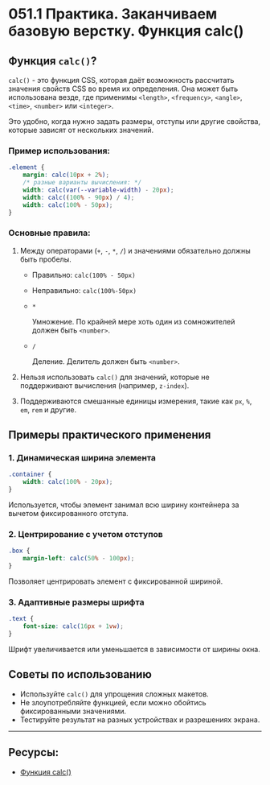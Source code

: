 # 051.1 Практика. Заканчиваем базовую верстку. Функция calc()

## Функция `calc()`?

`calc()` - это функция CSS, которая даёт возможность рассчитать значения свойств CSS во время их определения. Она может быть использована везде, где применимы `<length>`, `<frequency>`, `<angle>`, `<time>`, `<number>` или `<integer>`.

Это удобно, когда нужно задать размеры, отступы или другие свойства, которые зависят от нескольких значений.

### Пример использования:

```css
.element {
	margin: calc(10px + 2%);
	/* разные варианты вычисления: */
	width: calc(var(--variable-width) - 20px);
	width: calc((100% - 90px) / 4);
	width: calc(100% - 50px);
}
```

### Основные правила:

1.  Между операторами (`+`, `-`, `*`, `/`) и значениями обязательно должны быть пробелы.

    - Правильно: `calc(100% - 50px)`
    - Неправильно: `calc(100%-50px)`
    - `*`

      Умножение. По крайней мере хоть один из сомножителей должен быть `<number>`.

    - `/`

      Деление. Делитель должен быть `<number>`.

2.  Нельзя использовать `calc()` для значений, которые не поддерживают вычисления (например, `z-index`).
3.  Поддерживаются смешанные единицы измерения, такие как `px`, `%`, `em`, `rem` и другие.

## Примеры практического применения

### 1. Динамическая ширина элемента

```css
.container {
	width: calc(100% - 20px);
}
```

Используется, чтобы элемент занимал всю ширину контейнера за вычетом фиксированного отступа.

### 2. Центрирование с учетом отступов

```css
.box {
	margin-left: calc(50% - 100px);
}
```

Позволяет центрировать элемент с фиксированной шириной.

### 3. Адаптивные размеры шрифта

```css
.text {
	font-size: calc(16px + 1vw);
}
```

Шрифт увеличивается или уменьшается в зависимости от ширины окна.

## Советы по использованию

- Используйте `calc()` для упрощения сложных макетов.
- Не злоупотребляйте функцией, если можно обойтись фиксированными значениями.
- Тестируйте результат на разных устройствах и разрешениях экрана.

<hr>

## Ресурсы:

- [Функция calc()](https://developer.mozilla.org/ru/docs/Web/CSS/calc)

